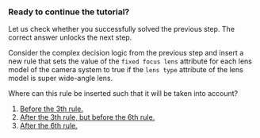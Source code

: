 ### Ready to continue the tutorial?

Let us check whether you successfully solved the previous step. The correct answer unlocks the next step.

Consider the complex decision logic from the previous step and insert a new rule that sets the value of the `fixed focus lens` attribute for each lens model of the camera system to true if the `lens type` attribute of the lens model is super wide-angle lens.

Where can this rule be inserted such that it will be taken into account?

1. [Before the 3th rule.](answerBefore3.md)
2. [After the 3th rule, but before the 6th rule.](answerAfter3Before6.md)
3. [After the 6th rule.](answerAfter6.md)
